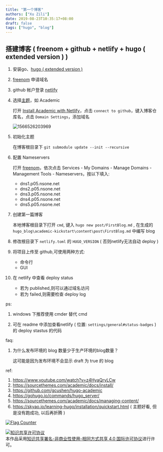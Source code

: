 ```yaml
---
title: "第一个博客"
authors: ["Xu Zili"]
date: 2019-08-23T10:35:17+08:00
draft: false
tags: ["hugo", "blog"]
---
```


## 搭建博客 ( freenom + github + netlify + hugo ( extended version ) )

1. 安装go、[hugo ( extended version )](https://gohugo.io/getting-started/installing)

2. [freenom](http://freenom.com) 申请域名

3. github 帐户登录 [netlify](https://www.netlify.com/)

4. 选择[主题](https://themes.gohugo.io/)，如 Academic

    打开 [Install Academic with Netlify](https://sourcethemes.com/academic/docs/install/#install-with-web-browser)，点击 `connect to github`，键入博客仓库名，点击 `Domain Settings`，添加域名

    ![1566526203969](../../img/第一个博客.assets/1566526203969.png)

5. 初始化主题

    在博客根目录下 `git submodule update --init --recursive`

6. 配置 Nameservers

    打开 [freenom](http://freenom.com)，依次点击 Services - My Domains - Manage Domains - Management Tools - Nameservers，按以下填入:

    - dns1.p05.nsone.net
    - dns2.p05.nsone.net
    - dns3.p05.nsone.net
    - dns4.p05.nsone.net
    - dns5.p05.nsone.net

7. 创建第一篇博客

    本地博客根目录下打开 `cmd`, 键入 `hugo new post/FirstBlog.md` , 在生成的 `hugo_blog\academic-kickstart\content\post\FirstBlog.md` 中编写 blog

8. 修改根目录下 `netlify.toml` 的 `HUGO_VERSION` ( 否则netlify无法自动 deploy )

9. 将项目上传至 github,可使用两种方式:

    - 命令行
    - GUI

10. 在 netlify 中查看 deploy status

    - 若为 published,则可以通过域名访问
    - 若为 failed,则需要检查 deploy log

ps:

1. windows 下推荐使用 cmder 替代 cmd

2. 可在 readme 中添加查看netlify ( 位置: `settings/general#status-badges` )的 deploy stastus 的代码

faq:

1. 为什么发布环境的 blog 数量少于生产环境的blog数量？

    这可能是因为发布环境不会显示 draft 为 true 的 blog

ref:

1. https://www.youtube.com/watch?v=z4HyaQryLCw
2. https://sourcethemes.com/academic/docs/install/
3. https://github.com/gcushen/hugo-academic
4. https://gohugo.io/commands/hugo_server/
5. https://sourcethemes.com/academic/docs/managing-content/
6. https://skyao.io/learning-hugo/installation/quickstart.html ( 主题好看, 但是没有跑成功, 以后再折腾 )

<a href="https://info.flagcounter.com/oY7z"><img src="https://s11.flagcounter.com/count2/oY7z/bg_FFFFFF/txt_000000/border_CCCCCC/columns_2/maxflags_10/viewers_0/labels_0/pageviews_1/flags_0/percent_0/" alt="Flag Counter" border="0"></a>

<a rel="license" href="http://creativecommons.org/licenses/by-nc-sa/4.0/"><img alt="知识共享许可协议" style="border-width:0" src="https://i.creativecommons.org/l/by-nc-sa/4.0/88x31.png" /></a><br />本作品采用<a rel="license" href="http://creativecommons.org/licenses/by-nc-sa/4.0/">知识共享署名-非商业性使用-相同方式共享 4.0 国际许可协议</a>进行许可。